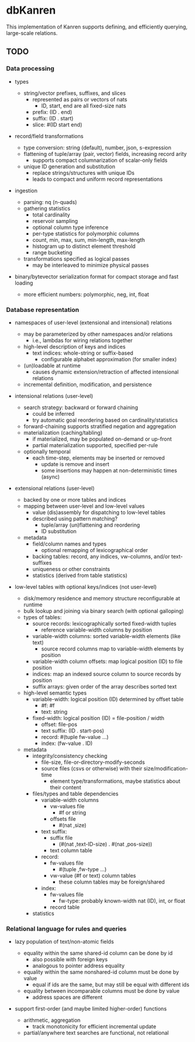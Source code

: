 # dbKanren

This implementation of Kanren supports defining, and efficiently querying,
large-scale relations.


## TODO

### Data processing

* types
  * string/vector prefixes, suffixes, and slices
    * represented as pairs or vectors of nats
      * ID, start, end are all fixed-size nats
    * prefix: (ID . end)
    * suffix: (ID . start)
    * slice:  #(ID start end)

* record/field transformations
  * type conversion: string (default), number, json, s-expression
  * flattening of tuple/array (pair, vector) fields, increasing record arity
    * supports compact columnarization of scalar-only fields
  * unique ID generation and substitution
    * replace strings/structures with unique IDs
    * leads to compact and uniform record representations

* ingestion
  * parsing: nq (n-quads)
  * gathering statistics
    * total cardinality
    * reservoir sampling
    * optional column type inference
    * per-type statistics for polymorphic columns
    * count, min, max, sum, min-length, max-length
    * histogram up to distinct element threshold
    * range bucketing
  * transformations specified as logical passes
    * may be interleaved to minimize physical passes

* binary/bytevector serialization format for compact storage and fast loading
  * more efficient numbers: polymorphic, neg, int, float


### Database representation

* namespaces of user-level (extensional and intensional) relations
  * may be parameterized by other namespaces and/or relations
    * i.e., lambdas for wiring relations together
  * high-level description of keys and indices
    * text indices: whole-string or suffix-based
      * configurable alphabet approximation (for smaller index)
  * (un)loadable at runtime
    * causes dynamic extension/retraction of affected intensional relations
  * incremental definition, modification, and persistence

* intensional relations (user-level)
  * search strategy: backward or forward chaining
    * could be inferred
    * try automatic goal reordering based on cardinality/statistics
  * forward-chaining supports stratified negation and aggregation
  * materialization (caching/tabling)
    * if materialized, may be populated on-demand or up-front
    * partial materialization supported, specified per-rule
  * optionally temporal
    * each time-step, elements may be inserted or removed
      * update is remove and insert
      * some insertions may happen at non-deterministic times (async)

* extensional relations (user-level)
  * backed by one or more tables and indices
  * mapping between user-level and low-level values
    * value (dis)assembly for dispatching to low-level tables
    * described using pattern matching?
      * tuple/array (un)flattening and reordering
      * ID substitution
  * metadata
    * field/column names and types
      * optional remapping of lexicographical order
    * backing tables: record, any indices, vw-columns, and/or text-suffixes
    * uniqueness or other constraints
    * statistics (derived from table statistics)

* low-level tables with optional keys/indices (not user-level)
  * disk/memory residence and memory structure reconfigurable at runtime
  * bulk lookup and joining via binary search (with optional galloping)
  * types of tables:
    * source records: lexicographically sorted fixed-width tuples
      * reference variable-width columns by position
    * variable-width columns: sorted variable-width elements (like text)
      * source record columns map to variable-width elements by position
    * variable-width column offsets: map logical position (ID) to file position
    * indices: map an indexed source column to source records by position
    * suffix arrays: given order of the array describes sorted text
  * high-level semantic types
    * variable-width: logical position (ID) determined by offset table
      * #f:          #f
      * text:        string
    * fixed-width: logical position (ID) = file-position / width
      * offset:      file-pos
      * text suffix: (ID . start-pos)
      * record:      #(tuple fw-value ...)
      * index:       (fw-value . ID)
  * metadata
    * integrity/consistency checking
      * file-size, file-or-directory-modify-seconds
      * source files (csvs or otherwise) with their size/modification-time
        * element type/transformations, maybe statistics about their content
    * files/types and table dependencies
      * variable-width columns
        * vw-values file
          * #f or string
        * offsets file
          * #(nat ,size)
      * text suffix:
        * suffix file
          * (#(nat ,text-ID-size) . #(nat ,pos-size))
        * text column table
      * record:
        * fw-values file
          * #(tuple ,fw-type ...)
        * vw-value (#f or text) column tables
          * these column tables may be foreign/shared
      * index:
        * fw-values file
          * fw-type: probably known-width nat (ID), int, or float
        * record table
    * statistics


### Relational language for rules and queries

* lazy population of text/non-atomic fields
  * equality within the same shared-id column can be done by id
    * also possible with foreign keys
    * analogous to pointer address equality
  * equality within the same nonshared-id column must be done by value
    * equal if ids are the same, but may still be equal with different ids
  * equality between incomparable columns must be done by value
    * address spaces are different

* support first-order (and maybe limited higher-order) functions
  * arithmetic, aggregation
    * track monotonicity for efficient incremental update
  * partial/anywhere text searches are functional, not relational
